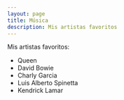 ```yaml
---
layout: page
title: Música
description: Mis artistas favoritos
---
```


Mis artistas favoritos:

* Queen
* David Bowie
* Charly Garcia
* Luis Alberto Spinetta
* Kendrick Lamar